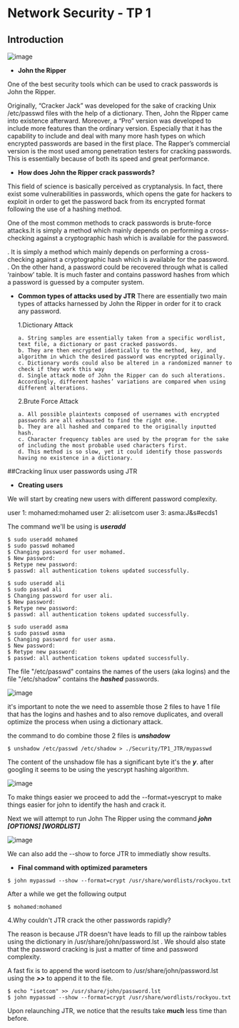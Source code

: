 # Network Security - TP 1

## Introduction

![image](https://user-images.githubusercontent.com/91763346/196042993-c25e5244-fafb-422c-92eb-9a92a66df4c4.png)

* **John the Ripper**

One of the best security tools which can be used to crack passwords is John the Ripper.

Originally, “Cracker Jack” was developed for the sake of cracking Unix /etc/passwd files with the help of a dictionary. Then, John the Ripper came into existence afterward. Moreover, a “Pro” version was developed to include more features than the ordinary version. Especially that it has the capability to include and deal with many more hash types on which encrypted passwords are based in the first place. The Rapper’s commercial version is the most used among penetration testers for cracking passwords. This is essentially because of both its speed and great performance.

* **How does John the Ripper crack passwords?**

This field of science is basically perceived as cryptanalysis. In fact, there exist some vulnerabilities in passwords, which opens the gate for hackers to exploit in order to get the password back from its encrypted format following the use of a hashing method.

One of the most common methods to crack passwords is brute-force attacks.It is simply a method which mainly depends on performing a cross-checking against a cryptographic hash which is available for the password.
  
  . It is simply a method which mainly depends on performing a cross-checking against a cryptographic hash which is available for the password.
  . On the other hand, a password could be recovered through what is called ‘rainbow’ table. It is much faster and contains password hashes from which a password is guessed by a computer system.
  
* **Common types of attacks used by JTR**
  There are essentially two main types of attacks harnessed by John the Ripper in order for it to crack any password.
  
    1.Dictionary Attack
    
      a. String samples are essentially taken from a specific wordlist, text file, a dictionary or past cracked passwords.
      b. They are then encrypted identically to the method, key, and algorithm in which the desired password was encrypted originally.
      c. Dictionary words could also be altered in a randomized manner to check if they work this way
      d. Single attack mode of John the Ripper can do such alterations. Accordingly, different hashes’ variations are compared when using different alterations.
      
    2.Brute Force Attack
    
      a. All possible plaintexts composed of usernames with encrypted passwords are all exhausted to find the right one.
      b. They are all hashed and compared to the originally inputted hash.
      c. Character frequency tables are used by the program for the sake of including the most probable used characters first.
      d. This method is so slow, yet it could identify those passwords having no existence in a dictionary.
      
##Cracking linux user passwords using JTR

* **Creating users**

We will start by creating new users with different password complexity.

  user 1:
    mohamed:mohamed
  user 2:
    ali:isetcom
  user 3:
    asma:J&s#ecds1
    
The command we'll be using is ***useradd <name>***
    
```
$ sudo useradd mohamed
$ sudo passwd mohamed
$ Changing password for user mohamed.
$ New password:
$ Retype new password:
$ passwd: all authentication tokens updated successfully.
```
```
$ sudo useradd ali
$ sudo passwd ali
$ Changing password for user ali.
$ New password:
$ Retype new password:
$ passwd: all authentication tokens updated successfully.
```
```
$ sudo useradd asma
$ sudo passwd asma
$ Changing password for user asma.
$ New password:
$ Retype new password:
$ passwd: all authentication tokens updated successfully.
```
The file "/etc/passwd" contains the names of the users (aka logins) and the file "/etc/shadow" contains the ***hashed*** passwords.

![image](https://user-images.githubusercontent.com/91763346/196044274-3113d408-3390-422c-9ea5-6a1976b79807.png)

it's important to note the we need to assemble those 2 files to have 1 file that has the logins and hashes and to also remove duplicates, and overall optimize the process when using a dictionary attack.

the command to do combine those 2 files is ***unshadow***

```
$ unshadow /etc/passwd /etc/shadow > ./Security/TP1_JTR/mypasswd
```
The content of the unshadow file has a significant byte it's the ***$y$***.
after googling it seems to be using the yescrypt hashing algorithm.

![image](https://user-images.githubusercontent.com/91763346/196044878-5e624c1a-ffb8-4fd8-82bc-2a3572536879.png)

To make things easier we proceed to add the --format=yescrypt to make things easier for john to identify the hash and crack it.

Next we will attempt to run John The Ripper using the command ***john [OPTIONS] <file> [WORDLIST]***

![image](https://user-images.githubusercontent.com/91763346/196045018-0a40ce04-f498-4da8-b145-814072cc1646.png)

We can also add the --show to force JTR to immediatly show results.

* **Final command with  optimized parameters**

```
$ john mypasswd --show --format=crypt /usr/share/wordlists/rockyou.txt
```
After a while we get the following output

```
$ mohamed:mohamed
```
4.Why couldn't JTR crack the other passwords rapidly?

The reason is because JTR doesn't have leads to fill up the rainbow tables using the dictionary in /usr/share/john/password.lst .
We should also state that the password cracking is just a matter of time and password complexity.

A fast fix is to append the word isetcom to /usr/share/john/password.lst using the ***>>*** to append it to the file.

```
$ echo "isetcom" >> /usr/share/john/password.lst
$ john mypasswd --show --format=crypt /usr/share/wordlists/rockyou.txt
```
Upon relaunching JTR, we notice that the results take **much** less time than before.







   
